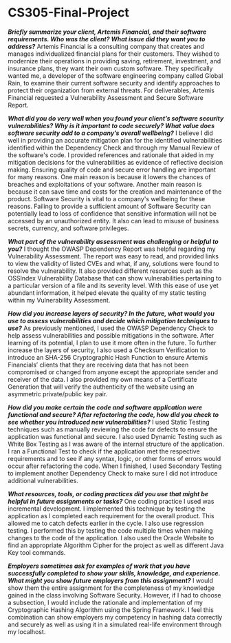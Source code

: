 # CS305-Final-Project

***Briefly summarize your client, Artemis Financial, and their software requirements. Who was the client? What issue did they want you to address?***
Artemis Financial is a consulting company that creates and manages individualized financial plans for their customers. They wished to modernize their operations in providing saving, retirement, investment, and insurance plans, they want their own custom software. They specifically wanted me, a developer of the software engineering company called Global Rain, to examine their current software security and identify approaches to protect their organization from external threats. For deliverables, Artemis Financial requested a Vulnerability Assessment and Secure Software Report.

***What did you do very well when you found your client’s software security vulnerabilities? Why is it important to code securely? What value does software security add to a company’s overall wellbeing?***
I believe I did well in providing an accurate mitigation plan for the identified vulnerabilities identified within the Dependency Check and through my Manual Review of the software's code. I provided references and rationale that aided in my mitigation decisions for the vulnerabilities as evidence of reflective decision making. Ensuring quality of code and secure error handling are important for many reasons. One main reason is because it lowers the chances of breaches and exploitations of your software. Another main reason is because it can save time and costs for the creation and maintenance of the product. Software Security is vital to a company's wellbeing for these reasons. Failing to provide a sufficient amount of Software Security can potentially lead to loss of confidence that sensitive information will not be accessed by an unauthorized entity. It also can lead to misuse of business secrets, currency, and software privileges.   

***What part of the vulnerability assessment was challenging or helpful to you?***
I thought the OWASP Dependency Report was helpful regarding my Vulnerability Assessment. The report was easy to read, and provided links to view the validity of listed CVEs and what, if any, solutions were found to resolve the vulnerability. It also provided different resources such as the OSSIndex Vulnerability Database that can show vulnerabilities pertaining to a particular version of a file and its severity level. With this ease of use yet abundant information, it helped elevate the quality of my static testing within my Vulnerability Assessment.

***How did you increase layers of security? In the future, what would you use to assess vulnerabilities and decide which mitigation techniques to use?***
As previously mentioned, I used the OWASP Dependency Check to help assess vulnerabilities and possible mitigations in the software. After learning of its potential, I plan to use it more often in the future. To further increase the layers of security, I also used a Checksum Verification to introduce an SHA-256 Cryptographic Hash Function to ensure Artemis Financials’ clients that they are receiving data that has not been compromised or changed from anyone except the appropriate sender and receiver of the data. I also provided my own means of a Certificate Generation that will verify the authenticity of the website using an asymmetric private/public key pair.

***How did you make certain the code and software application were functional and secure? After refactoring the code, how did you check to see whether you introduced new vulnerabilities?***
I used Static Testing techniques such as manually reviewing the code for defects to ensure the application was functional and secure. I also used Dynamic Testing such as White Box Testing as I was aware of the internal structure of the application. I ran a Functional Test to check if the application met the respective requirements and to see if any syntax, logic, or other forms of errors would occur after refactoring the code. When I finished, I used Secondary Testing to implement another Dependency Check to make sure I did not introduce additional vulnerabilities.

***What resources, tools, or coding practices did you use that might be helpful in future assignments or tasks?***
One coding practice I used was incremental development. I implemented this technique by testing the application as I completed each requirement for the overall product. This allowed me to catch defects earlier in the cycle. I also use regression testing. I performed this by testing the code multiple times when making changes to the code of the application. I also used the Oracle Website to find an appropriate Algorithm Cipher for the project as well as different Java Key tool commands. 

***Employers sometimes ask for examples of work that you have successfully completed to show your skills, knowledge, and experience. What might you show future employers from this assignment?***
I would show them the entire assignment for the completeness of my knowledge gained in the class involving Software Security. However, if I had to choose a subsection, I would include the rationale and implementation of my Cryptographic Hashing Algorithm using the Spring Framework. I feel this combination can show employers my competency in hashing data correctly and securely as well as using it in a simulated real-life environment through my localhost.
